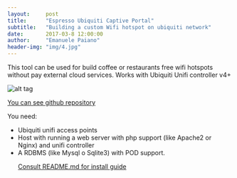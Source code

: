 ```yaml
---
layout:     post
title:      "Espresso Ubiquiti Captive Portal"
subtitle:   "Building a custom Wifi hotspot on ubiquiti network"
date:       2017-03-8 12:00:00
author:     "Emanuele Paiano"
header-img: "img/4.jpg"
---
```


<p>This tool can be used for build coffee or restaurants free wifi hotspots without pay external cloud services. Works with Ubiquiti Unifi controller v4+</p>

![alt tag](https://github.com/emanuelepaiano/espresso-freewifi-portal/blob/master/screenshots/en.png?raw=true)

<p><a href="https://github.com/emanuelepaiano/espresso-portal">You can see github repository</a></p>

<p>You need:
<ul>
<li>Ubiquiti unifi access points</li>
<li>Host with running a web server with php support (like Apache2 or Nginx) and unifi controller</li>
<li>A RDBMS (like Mysql o Sqlite3) with POD support.</li>
</p>

<p><a href="https://github.com/emanuelepaiano/espresso-portal/blob/master/README.md">Consult README.md for install guide</a></p>




